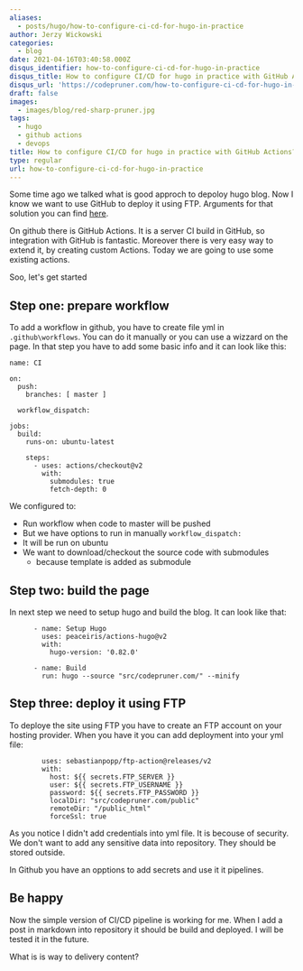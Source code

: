 ```yaml
---
aliases:
  - posts/hugo/how-to-configure-ci-cd-for-hugo-in-practice
author: Jerzy Wickowski
categories:
  - blog
date: 2021-04-16T03:40:58.000Z
disqus_identifier: how-to-configure-ci-cd-for-hugo-in-practice
disqus_title: How to configure CI/CD for hugo in practice with GitHub Actions?
disqus_url: 'https://codepruner.com/how-to-configure-ci-cd-for-hugo-in-practice'
draft: false
images:
  - images/blog/red-sharp-pruner.jpg
tags:
  - hugo
  - github actions
  - devops
title: How to configure CI/CD for hugo in practice with GitHub Actions?
type: regular
url: how-to-configure-ci-cd-for-hugo-in-practice
---
```


Some time ago we talked what is good approch to depoloy hugo blog. Now I know we want to use GitHub to deploy it using FTP. Arguments for that solution you can find [here](how-to-configure-ci-cd-for-hugo). 

On github there is GitHub Actions. It is a server CI build in GitHub, so integration with GitHub is fantastic. Moreover there is very easy way to extend it, by creating custom Actions. Today we are going to use some existing actions.

Soo, let's get started

## Step one: prepare workflow
To add a workflow in github, you have to create file yml in `.github\workflows`. You can do it manually or you can use a wizzard on the page. In that step you have to add some basic info and it can look like this:

```
name: CI

on:
  push:
    branches: [ master ]

  workflow_dispatch:

jobs:
  build:
    runs-on: ubuntu-latest

    steps:
      - uses: actions/checkout@v2
        with:
          submodules: true 
          fetch-depth: 0
```

We configured to:
- Run workflow when code to master will be pushed
- But we have options to run in manually `workflow_dispatch:`
- It will be run on ubuntu
- We want to download/checkout the source code with submodules
  - because template is added as submodule

## Step two: build the page
In next step we need to setup hugo and build the blog. It can look like that:
```
      - name: Setup Hugo
        uses: peaceiris/actions-hugo@v2
        with:
          hugo-version: '0.82.0'

      - name: Build
        run: hugo --source "src/codepruner.com/" --minify 
```

## Step three: deploy it using FTP
To deploye the site using FTP you have to create an FTP account on your hosting provider. When you have it you can add deployment into your yml file:
```      - name: Upload ftp
        uses: sebastianpopp/ftp-action@releases/v2
        with:
          host: ${{ secrets.FTP_SERVER }} 
          user: ${{ secrets.FTP_USERNAME }} 
          password: ${{ secrets.FTP_PASSWORD }} 
          localDir: "src/codepruner.com/public"
          remoteDir: "/public_html"
          forceSsl: true
```

As you notice I didn't add credentials into yml file. It is becouse of security. We don't want to add any sensitive data into repository. They should be stored outside.

In Github you have an opptions to add secrets and use it it pipelines.

## Be happy
Now the simple version of CI/CD pipeline is working for me. 
When I add a post in markdown into repository it should be build and deployed. I will be tested it in the future.

What is is way to delivery content?


